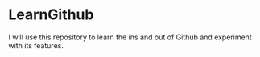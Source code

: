 # LearnGithub
I will use this repository to learn the ins and out of Github and experiment with its features.
